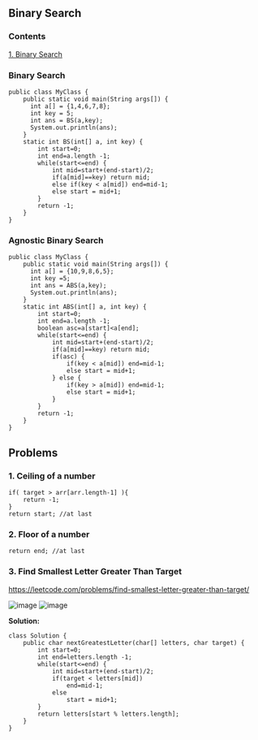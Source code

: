 ## Binary Search
### Contents
[1. Binary Search](https://github.com/mohddanish-cse/dsa-practice/blob/main/Binary_Search.md#agnostic-binary-search)

### Binary Search

```
public class MyClass {
    public static void main(String args[]) {
      int a[] = {1,4,6,7,8};
      int key = 5;
      int ans = BS(a,key);
      System.out.println(ans);
    }
    static int BS(int[] a, int key) {
        int start=0;
        int end=a.length -1;
        while(start<=end) {
            int mid=start+(end-start)/2;
            if(a[mid]==key) return mid;
            else if(key < a[mid]) end=mid-1;
            else start = mid+1;
        }
        return -1;
    }
}
```

### Agnostic Binary Search

```
public class MyClass {
    public static void main(String args[]) {
      int a[] = {10,9,8,6,5};
      int key =5;
      int ans = ABS(a,key);
      System.out.println(ans);
    }
    static int ABS(int[] a, int key) {
        int start=0;
        int end=a.length -1;
        boolean asc=a[start]<a[end];
        while(start<=end) {
            int mid=start+(end-start)/2;
            if(a[mid]==key) return mid;
            if(asc) {
                if(key < a[mid]) end=mid-1;
                else start = mid+1;
            } else {
                if(key > a[mid]) end=mid-1;
                else start = mid+1;
            }
        }
        return -1;
    }
}
```


## Problems 
### 1. Ceiling of a number
```
if( target > arr[arr.length-1] ){
	return -1;
}
return start; //at last
```

### 2. Floor of a number
```
return end; //at last
```
### 3. Find Smallest Letter Greater Than Target 

https://leetcode.com/problems/find-smallest-letter-greater-than-target/

![image](https://user-images.githubusercontent.com/63279839/150173861-4c6c6f79-b166-48cd-92fc-c43cf74af42e.png)
![image](https://user-images.githubusercontent.com/63279839/150173692-739ac95a-14d9-43b5-b215-75a734f07d96.png)


**Solution:**
```
class Solution {
    public char nextGreatestLetter(char[] letters, char target) {
        int start=0;
        int end=letters.length -1;
        while(start<=end) {
            int mid=start+(end-start)/2;
            if(target < letters[mid]) 
                end=mid-1;
            else 
                start = mid+1;
        }
        return letters[start % letters.length];
    }
}
```




